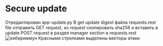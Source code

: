 # Secure update
Отредактирован app-update.py 
В get update digest файла requests.rest file отправить GET request, из request скопировать sha256 и вставить в update POST request в раздел manager section в requests.rest
![кибериммун](https://user-images.githubusercontent.com/85806007/208687028-69239be1-19d2-4325-afbf-b95ea15cff57.jpg)
Красными стрелками выделены векторы атаки
